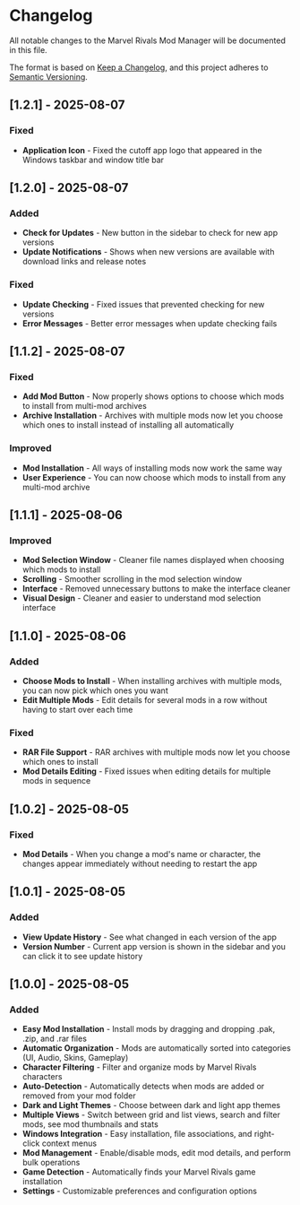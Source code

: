 # Changelog

All notable changes to the Marvel Rivals Mod Manager will be documented in this file.

The format is based on [Keep a Changelog](https://keepachangelog.com/en/1.0.0/), and this project adheres to [Semantic Versioning](https://semver.org/spec/v2.0.0.html).

## [1.2.1] - 2025-08-07

### Fixed
- **Application Icon** - Fixed the cutoff app logo that appeared in the Windows taskbar and window title bar

## [1.2.0] - 2025-08-07

### Added
- **Check for Updates** - New button in the sidebar to check for new app versions
- **Update Notifications** - Shows when new versions are available with download links and release notes

### Fixed
- **Update Checking** - Fixed issues that prevented checking for new versions
- **Error Messages** - Better error messages when update checking fails

## [1.1.2] - 2025-08-07

### Fixed
- **Add Mod Button** - Now properly shows options to choose which mods to install from multi-mod archives
- **Archive Installation** - Archives with multiple mods now let you choose which ones to install instead of installing all automatically

### Improved
- **Mod Installation** - All ways of installing mods now work the same way
- **User Experience** - You can now choose which mods to install from any multi-mod archive

## [1.1.1] - 2025-08-06

### Improved
- **Mod Selection Window** - Cleaner file names displayed when choosing which mods to install
- **Scrolling** - Smoother scrolling in the mod selection window
- **Interface** - Removed unnecessary buttons to make the interface cleaner
- **Visual Design** - Cleaner and easier to understand mod selection interface

## [1.1.0] - 2025-08-06

### Added
- **Choose Mods to Install** - When installing archives with multiple mods, you can now pick which ones you want
- **Edit Multiple Mods** - Edit details for several mods in a row without having to start over each time

### Fixed
- **RAR File Support** - RAR archives with multiple mods now let you choose which ones to install
- **Mod Details Editing** - Fixed issues when editing details for multiple mods in sequence

## [1.0.2] - 2025-08-05

### Fixed
- **Mod Details** - When you change a mod's name or character, the changes appear immediately without needing to restart the app

## [1.0.1] - 2025-08-05

### Added
- **View Update History** - See what changed in each version of the app
- **Version Number** - Current app version is shown in the sidebar and you can click it to see update history

## [1.0.0] - 2025-08-05

### Added
- **Easy Mod Installation** - Install mods by dragging and dropping .pak, .zip, and .rar files
- **Automatic Organization** - Mods are automatically sorted into categories (UI, Audio, Skins, Gameplay)
- **Character Filtering** - Filter and organize mods by Marvel Rivals characters
- **Auto-Detection** - Automatically detects when mods are added or removed from your mod folder
- **Dark and Light Themes** - Choose between dark and light app themes
- **Multiple Views** - Switch between grid and list views, search and filter mods, see mod thumbnails and stats
- **Windows Integration** - Easy installation, file associations, and right-click context menus
- **Mod Management** - Enable/disable mods, edit mod details, and perform bulk operations
- **Game Detection** - Automatically finds your Marvel Rivals game installation
- **Settings** - Customizable preferences and configuration options